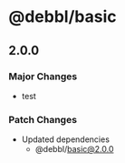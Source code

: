 # @debbl/basic

## 2.0.0

### Major Changes

- test

### Patch Changes

- Updated dependencies
  - @debbl/basic@2.0.0
